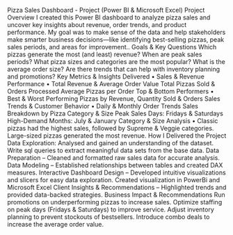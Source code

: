 Pizza Sales Dashboard - Project (Power BI & Microsoft Excel)
Project Overview
I created this Power BI dashboard to analyze pizza sales and uncover key insights about revenue, order trends, and product performance. My goal was to make sense of the data and help stakeholders make smarter business decisions—like identifying best-selling pizzas, peak sales periods, and areas for improvement..
Goals & Key Questions
Which pizzas generate the most (and least) revenue?
When are peak sales periods?
What pizza sizes and categories are the most popular?
What is the average order size?
Are there trends that can help with inventory planning and promotions?
Key Metrics & Insights Delivered
•	Sales & Revenue Performance
•	Total Revenue & Average Order Value
Total Pizzas Sold & Orders Processed
Average Pizzas per Order
Top & Bottom Performers
•	Best & Worst Performing Pizzas by Revenue, Quantity Sold & Orders
Sales Trends & Customer Behavior
•	Daily & Monthly Order Trends
Sales Breakdown by Pizza Category & Size
Peak Sales Days: Fridays & Saturdays
High-Demand Months: July & January
Category & Size Analysis
•	Classic pizzas had the highest sales, followed by Supreme & Veggie categories.
Large-sized pizzas generated the most revenue.
How I Delivered the Project
Data Exploration: Analysed and gained an understanding of the dataset. Write sql queries to extract meaningful data sets from the base data.
Data Preparation – Cleaned and formatted raw sales data for accurate analysis.
Data Modeling – Established relationships between tables and created DAX measures.
Interactive Dashboard Design – Developed intuitive visualizations and slicers for easy data exploration. Created visualization in PowerBi and Microsoft Excel
Client Insights & Recommendations – Highlighted trends and provided data-backed strategies.
Business Impact & Recommendations
Run promotions on underperforming pizzas to increase sales.
Optimize staffing on peak days (Fridays & Saturdays) to improve service.
Adjust inventory planning to prevent stockouts of bestsellers.
Introduce combo deals to increase the average order value.

